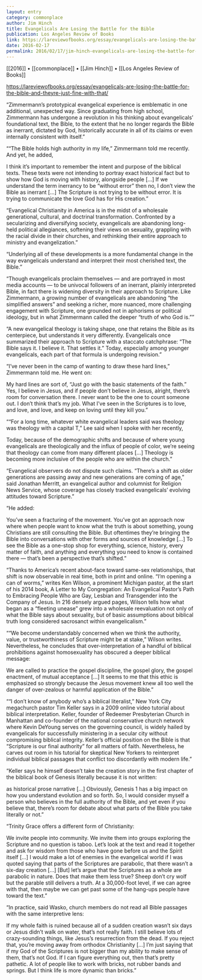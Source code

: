 ```yaml
---
layout: entry
category: commonplace
author: Jim Hinch
title: Evangelicals Are Losing the Battle for the Bible
publication: Los Angeles Review of Books
link: https://lareviewofbooks.org/essay/evangelicals-are-losing-the-battle-for-the-bible-and-theyre-just-fine-with-that/
date: 2016-02-17
permalink: 2016/02/17/jim-hinch-evangelicals-are-losing-the-battle-for-the-bible
---
```


[[2016]] • [[commonplace]] • [[Jim Hinch]] • [[Los Angeles Review of Books]]

https://lareviewofbooks.org/essay/evangelicals-are-losing-the-battle-for-the-bible-and-theyre-just-fine-with-that/

“Zimmermann’s prototypical evangelical experience is emblematic in one additional, unexpected way. Since graduating from high school, Zimmermann has undergone a revolution in his thinking about evangelicals’ foundational text, the Bible, to the extent that he no longer regards the Bible as inerrant, dictated by God, historically accurate in all of its claims or even internally consistent with itself.”

““The Bible holds high authority in my life,” Zimmermann told me recently. And yet, he added,

I think it’s important to remember the intent and purpose of the biblical texts. These texts were not intending to portray exact historical fact but to show how God is moving with history, alongside people […] If we understand the term inerrancy to be “without error” then no, I don’t view the Bible as inerrant […] The Scripture is not trying to be without error. It is trying to communicate the love God has for His creation.”

“Evangelical Christianity in America is in the midst of a wholesale generational, cultural, and doctrinal transformation. Confronted by a secularizing and diversifying society, evangelicals are abandoning long-held political allegiances, softening their views on sexuality, grappling with the racial divide in their churches, and rethinking their entire approach to ministry and evangelization.”

“Underlying all of these developments is a more fundamental change in the way evangelicals understand and interpret their most cherished text, the Bible.”

“Though evangelicals proclaim themselves — and are portrayed in most media accounts — to be univocal followers of an inerrant, plainly interpreted Bible, in fact there is widening diversity in their approach to Scripture. Like Zimmermann, a growing number of evangelicals are abandoning “the simplified answers” and seeking a richer, more nuanced, more challenging engagement with Scripture, one grounded not in aphorisms or political ideology, but in what Zimmermann called the deeper “truth of who God is.””

“A new evangelical theology is taking shape, one that retains the Bible as its centerpiece, but understands it very differently. Evangelicals once summarized their approach to Scripture with a staccato catchphrase: “The Bible says it. I believe it. That settles it.” Today, especially among younger evangelicals, each part of that formula is undergoing revision.”

“I’ve never been in the camp of wanting to draw these hard lines,” Zimmermann told me. He went on:

My hard lines are sort of, “Just go with the basic statements of the faith.” Yes, I believe in Jesus, and if people don’t believe in Jesus, alright, there’s room for conversation there. I never want to be the one to count someone out. I don’t think that’s my job. What I’ve seen in the Scriptures is to love, and love, and love, and keep on loving until they kill you.”

““For a long time, whatever white evangelical leaders said was theology was theology with a capital T,” Lee said when I spoke with her recently,

Today, because of the demographic shifts and because of where young evangelicals are theologically and the influx of people of color, we’re seeing that theology can come from many different places […] Theology is becoming more inclusive of the people who are within the church.”

“Evangelical observers do not dispute such claims. “There’s a shift as older generations are passing away and new generations are coming of age,” said Jonathan Merritt, an evangelical author and columnist for Religion News Service, whose coverage has closely tracked evangelicals’ evolving attitudes toward Scripture.”

“He added:

You’ve seen a fracturing of the movement. You’ve got an approach now where when people want to know what the truth is about something, young Christians are still consulting the Bible. But oftentimes they’re bringing the Bible into conversations with other forms and sources of knowledge […] To see the Bible as a one-stop shop for everything, science, history, every matter of faith, and anything and everything you need to know is contained there — that’s been a perspective that’s shifted.”

“Thanks to America’s recent about-face toward same-sex relationships, that shift is now observable in real time, both in print and online. “I’m opening a can of worms,” writes Ken Wilson, a prominent Michigan pastor, at the start of his 2014 book, A Letter to My Congregation: An Evangelical Pastor’s Path to Embracing People Who are Gay, Lesbian and Transgender into the Company of Jesus. In 216 densely argued pages, Wilson tells how what began as a “fleeting unease” grew into a wholesale reevaluation not only of what the Bible says about sexuality, but of basic assumptions about biblical truth long considered sacrosanct within evangelicalism.”

““We become understandably concerned when we think the authority, value, or trustworthiness of Scripture might be at stake,” Wilson writes. Nevertheless, he concludes that over-interpretation of a handful of biblical prohibitions against homosexuality has obscured a deeper biblical message:

We are called to practice the gospel discipline, the gospel glory, the gospel enactment, of mutual acceptance […] It seems to me that this ethic is emphasized so strongly because the Jesus movement knew all too well the danger of over-zealous or harmful application of the Bible.”

““I don’t know of anybody who’s a biblical literalist,” New York City megachurch pastor Tim Keller says in a 2009 online video tutorial about biblical interpretation. Keller, founder of Redeemer Presbyterian Church in Manhattan and co-founder of the national conservative church network where Kevin DeYoung serves on the governing council, is widely hailed by evangelicals for successfully ministering in a secular city without compromising biblical integrity. Keller’s official position on the Bible is that “Scripture is our final authority” for all matters of faith. Nevertheless, he carves out room in his tutorial for skeptical New Yorkers to reinterpret individual biblical passages that conflict too discordantly with modern life.”

“Keller says he himself doesn’t take the creation story in the first chapter of the biblical book of Genesis literally because it is not written:

as historical prose narrative […] Obviously, Genesis 1 has a big impact on how you understand evolution and so forth. So, I would consider myself a person who believes in the full authority of the Bible, and yet even if you believe that, there’s room for debate about what parts of the Bible you take literally or not.”

“Trinity Grace offers a different form of Christianity:

We invite people into community. We invite them into groups exploring the Scripture and no question is taboo. Let’s look at the text and read it together and ask for wisdom from those who have gone before us and the Spirit itself […] I would make a lot of enemies in the evangelical world if I was quoted saying that parts of the Scriptures are parabolic, that there wasn’t a six-day creation […] [But] let’s argue that the Scriptures as a whole are parabolic in nature. Does that make them less true? Sheep don’t cry wolf but the parable still delivers a truth. At a 30,000-foot level, if we can agree with that, then maybe we can get past some of the hang-ups people have toward the text.”

“In practice, said Wasko, church members do not read all Bible passages with the same interpretive lens:

If my whole faith is ruined because all of a sudden creation wasn’t six days or Jesus didn’t walk on water, that’s not really faith. I still believe lots of crazy-sounding things, like Jesus’s resurrection from the dead. If you reject that, you’re moving away from orthodox Christianity […] I’m just saying that if my God of the Scriptures is not bigger than my ability to make sense of them, that’s not God. If I can figure everything out, then that’s pretty pathetic. A lot of people like to work with bricks, not rubber bands and springs. But I think life is more dynamic than bricks.”


